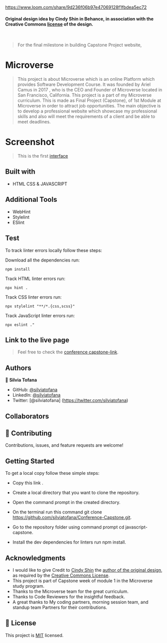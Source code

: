 https://www.loom.com/share/9d236f06b97e47069128f1fbdea5ec72

#### Original design idea by **Cindy Shin in Behance**, in association with the Creative Commons [license](./MIT.md) of the design.
<br />

> For the final milestone in building Capstone Project website,


# Microverse

> This project is about Microverse which is an online Platform which provides Software Development Course. It was founded by Ariel Camus in 2017 , who is the CEO and Founder of Microverse located in San Francisco, California.
This project is a part of my Microverse curriculum. This is made as Final Project (Capstone), of 1st Module at Microverse in order to attract job opportunities. The main objective is to develop a professional website which showcase my professional skills and also will meet the requirements of a client and be able to meet deadlines.

# Screenshot

> This is the first [interface](https://silviatofana.github.io/Conference-Capstone/)

## Built with

- HTML CSS & JAVASCRIPT

## Additional Tools

- WebHint
- Stylelint
- ESlint

## Test
To track linter errors locally follow these steps:  

Download all the dependencies run:
```
npm install
```
Track HTML linter errors run:
```
npx hint .
```
Track CSS linter errors run:
```
npx stylelint "**/*.{css,scss}"
```
Track JavaScript linter errors run:
```
npx eslint ."
```

## Link to the live page

> Feel free to check the [conference capstone-link](https://silviatofana.github.io/Conference-Capstone/).

## Authors

👤 **Silvia Tofana**

- GitHub: [@silviatofana](https://github.com/silviatofana)
- LinkedIn: [@silviatofana](www.linkedin.com/in/silvia-tofana-10b852186)
- Twitter: [@silviatofana] (https://twitter.com/silviatofana)


## Collaborators



## 🤝 Contributing

Contributions, issues, and feature requests are welcome!

## Getting Started

To get a local copy follow these simple steps:

- Copy this link .

- Create a local directory that you want to clone the repository.

- Open the command prompt in the created directory.

- On the terminal run this command git clone https://github.com/silviatofana/Conference-Capstone.git.

- Go to the repository folder using command prompt cd javascript-capstone.

- Install the dev dependencies for linters run npm install.

## Acknowledgments

- I would like to give Credit to [Cindy Shin](https://www.behance.net/adagio07) the [author of the original design](https://www.behance.net/gallery/29845175/CC-Global-Summit-2015), as required by the [Creative Commons License](https://creativecommons.org/licenses/).
- This project is part of Capstone week of module 1 in the Microverse study program.
- Thanks to the Microverse team for the great curriculum.
- Thanks to Code Reviewers for the insightful feedback.
- A great thanks to My coding partners, morning session team, and standup team Partners for their contributions.

## 📝 License

This project is [MIT](./MIT.md) licensed.
